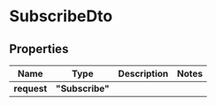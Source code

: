 
# SubscribeDto

## Properties

Name | Type | Description | Notes
------------ | ------------- | ------------- | -------------
**request** | **"Subscribe"** |  | 



